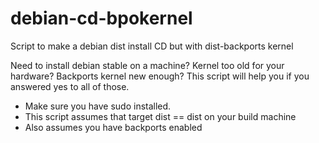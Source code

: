 # debian-cd-bpokernel
Script to make a debian dist install CD but with dist-backports kernel

Need to install debian stable on a machine? Kernel too old for your hardware? Backports kernel new enough? This script will help you if you answered yes to all of those.

* Make sure you have sudo installed.
* This script assumes that target dist == dist on your build machine
* Also assumes you have backports enabled
